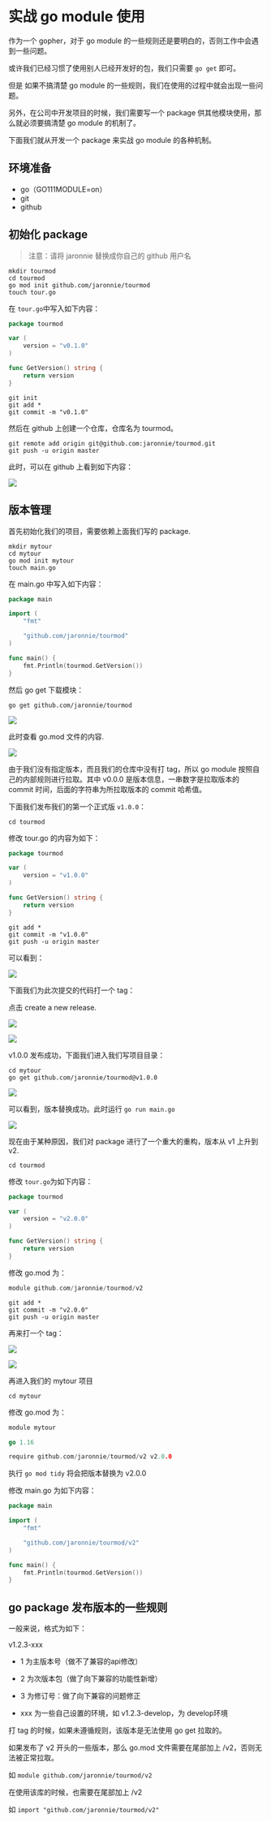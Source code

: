 # 实战 go module 使用

作为一个 gopher，对于 go module 的一些规则还是要明白的，否则工作中会遇到一些问题。

或许我们已经习惯了使用别人已经开发好的包，我们只需要 `go get` 即可。

但是 如果不搞清楚 go module 的一些规则，我们在使用的过程中就会出现一些问题。

另外，在公司中开发项目的时候，我们需要写一个 package 供其他模块使用，那么就必须要搞清楚 go module 的机制了。

下面我们就从开发一个 package 来实战 go module 的各种机制。

## 环境准备

* go（GO111MODULE=on）
* git
* github

## 初始化 package

> 注意：请将 jaronnie 替换成你自己的 github 用户名

```shell
mkdir tourmod
cd tourmod
go mod init github.com/jaronnie/tourmod
touch tour.go
```

在 `tour.go`中写入如下内容：

```go
package tourmod

var (
	version = "v0.1.0"
)

func GetVersion() string {
	return version
}
```

```shell
git init
git add *
git commit -m "v0.1.0"
```

然后在 github 上创建一个仓库，仓库名为 tourmod。

```shell
git remote add origin git@github.com:jaronnie/tourmod.git
git push -u origin master
```

此时，可以在 github 上看到如下内容：

![](https://resource.gocloudcoder.com/image-20210822135145682.png)

## 版本管理

首先初始化我们的项目，需要依赖上面我们写的 package.

```shell
mkdir mytour
cd mytour
go mod init mytour
touch main.go
```

在 main.go 中写入如下内容：

```go
package main

import (
	"fmt"

	"github.com/jaronnie/tourmod"
)

func main() {
	fmt.Println(tourmod.GetVersion())
}
```

然后 go get 下载模块：

```shell
go get github.com/jaronnie/tourmod
```

![](https://resource.gocloudcoder.com/image-20210822135941366.png)

此时查看 go.mod 文件的内容.

![](https://resource.gocloudcoder.com/image-20210822140432205.png)

由于我们没有指定版本，而且我们的仓库中没有打 tag，所以 go module 按照自己的内部规则进行拉取。其中 v0.0.0 是版本信息，一串数字是拉取版本的 commit 时间，后面的字符串为所拉取版本的 commit 哈希值。

下面我们发布我们的第一个正式版 `v1.0.0`：

```shell
cd tourmod
```

修改 tour.go 的内容为如下：

```go
package tourmod

var (
	version = "v1.0.0"
)

func GetVersion() string {
	return version
}
```

```shell
git add *
git commit -m "v1.0.0"
git push -u origin master
```

可以看到：

![](https://resource.gocloudcoder.com/image-20210822141300914.png)

下面我们为此次提交的代码打一个 tag：

点击 create a new release.

![](https://resource.gocloudcoder.com/image-20210822141521858.png)

![](https://resource.gocloudcoder.com/image-20210822141546091.png)

v1.0.0 发布成功，下面我们进入我们写项目目录：

```shell
cd mytour
go get github.com/jaronnie/tourmod@v1.0.0
```

![](https://resource.gocloudcoder.com/image-20210822142117320.png)

可以看到，版本替换成功。此时运行 `go run main.go`

![](https://resource.gocloudcoder.com/image-20210822142213472.png)

现在由于某种原因，我们对 package 进行了一个重大的重构，版本从 v1 上升到 v2.

```shell
cd tourmod
```

修改 `tour.go`为如下内容：

```go
package tourmod

var (
	version = "v2.0.0"
)

func GetVersion() string {
	return version
}
```

修改 go.mod 为：

```go
module github.com/jaronnie/tourmod/v2
```

```shell
git add *
git commit -m "v2.0.0"
git push -u origin master
```

再来打一个 tag：

![](https://resource.gocloudcoder.com/image-20210822142938912.png)

![](https://resource.gocloudcoder.com/image-20210822143102782.png)

再进入我们的 mytour 项目

```shell
cd mytour
```

修改 go.mod 为：

```go
module mytour

go 1.16

require github.com/jaronnie/tourmod/v2 v2.0.0
```
执行 `go mod tidy` 将会把版本替换为 v2.0.0

修改 main.go 为如下内容：

```go
package main

import (
	"fmt"

	"github.com/jaronnie/tourmod/v2"
)

func main() {
	fmt.Println(tourmod.GetVersion())
}
```

## go package 发布版本的一些规则

一般来说，格式为如下：

v1.2.3-xxx

* 1 为主版本号（做不了兼容的api修改）
* 2 为次版本包（做了向下兼容的功能性新增）

* 3 为修订号：做了向下兼容的问题修正
* xxx 为一些自己设置的环境，如 v1.2.3-develop，为 develop环境

打 tag 的时候，如果未遵循规则，该版本是无法使用 go get 拉取的。

如果发布了 v2 开头的一些版本，那么 go.mod 文件需要在尾部加上 /v2，否则无法被正常拉取。

如 `module github.com/jaronnie/tourmod/v2`

在使用该库的时候，也需要在尾部加上 /v2

如 `import "github.com/jaronnie/tourmod/v2"`

